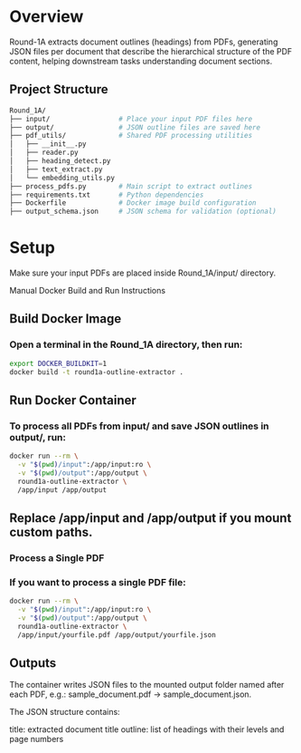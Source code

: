 # Overview
Round-1A extracts document outlines (headings) from PDFs, generating JSON files per document that describe the hierarchical structure of the PDF content, helping downstream tasks understanding document sections.

## Project Structure
```bash
Round_1A/
├── input/                 # Place your input PDF files here
├── output/                # JSON outline files are saved here
├── pdf_utils/             # Shared PDF processing utilities
│   ├── __init__.py
│   ├── reader.py
│   ├── heading_detect.py
│   ├── text_extract.py
│   └── embedding_utils.py
├── process_pdfs.py        # Main script to extract outlines
├── requirements.txt       # Python dependencies
├── Dockerfile             # Docker image build configuration
├── output_schema.json     # JSON schema for validation (optional)
```
# Setup
 Make sure your input PDFs are placed inside Round_1A/input/ directory.

 Manual Docker Build and Run Instructions
## Build Docker Image

### Open a terminal in the Round_1A directory, then run:

```bash
export DOCKER_BUILDKIT=1
docker build -t round1a-outline-extractor .
```
## Run Docker Container

### To process all PDFs from input/ and save JSON outlines in output/, run:

```bash
docker run --rm \
  -v "$(pwd)/input":/app/input:ro \
  -v "$(pwd)/output":/app/output \
  round1a-outline-extractor \
  /app/input /app/output
```
## Replace /app/input and /app/output if you mount custom paths.

### Process a Single PDF

### If you want to process a single PDF file:

```bash
docker run --rm \
  -v "$(pwd)/input":/app/input:ro \
  -v "$(pwd)/output":/app/output \
  round1a-outline-extractor \
  /app/input/yourfile.pdf /app/output/yourfile.json
```
## Outputs
The container writes JSON files to the mounted output folder named after each PDF, e.g.: sample_document.pdf → sample_document.json.

The JSON structure contains:

title: extracted document title
 outline: list of headings with their levels and page numbers
